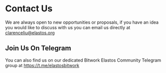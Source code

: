 
# Contact Us

We are always open to new opportunities or proposals, if you have an idea you would like to discuss with us you can
email us directly at <clarenceliu@elastos.org>

## Join Us On Telegram

You can also find us on our dedicated Bitwork Elastos Community Telegram group at <https://t.me/elastosbitwork>
